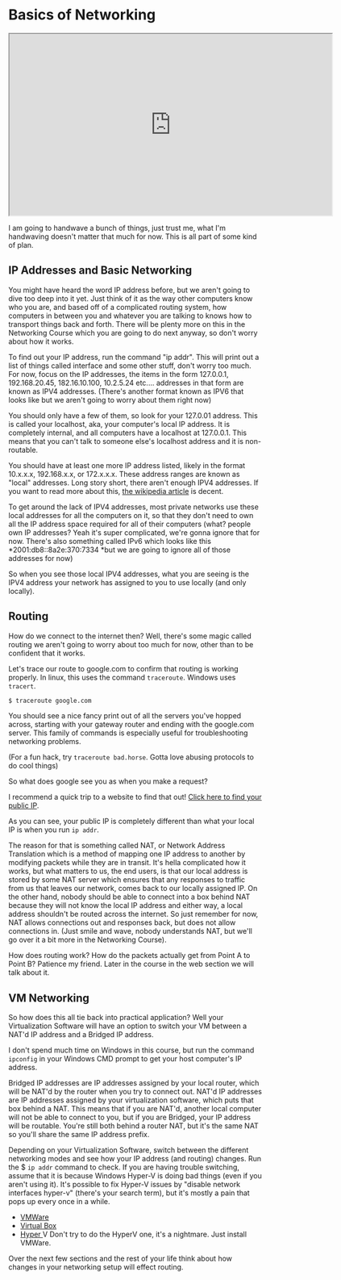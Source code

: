 # Basics of Networking

<iframe allowfullscreen height="360" src="https://www.youtube.com/embed/JNfMYKopqQc?wmode=opaque" width="640"></iframe>  

I am going to handwave a bunch of things, just trust me, what I'm
handwaving doesn't matter that much for now. This is all part of some
kind of plan.

## IP Addresses and Basic Networking

You might have heard the word IP address before, but we aren't going to
dive too deep into it yet. Just think of it as the way other computers
know who you are, and based off of a complicated routing system, how
computers in between you and whatever you are talking to knows how to
transport things back and forth. There will be plenty more on this in
the Networking Course which you are going to do next anyway, so don't
worry about how it works.

To find out your IP address, run the command "ip addr". This will print
out a list of things called interface and some other stuff, don't worry
too much. For now, focus on the IP addresses, the items in the form
127.0.0.1, 192.168.20.45, 182.16.10.100, 10.2.5.24 etc.... addresses in
that form are known as IPV4 addresses. (There's another format known as
IPV6 that looks like but we aren't going to worry about them right now)

You should only have a few of them, so look for your 127.0.01 address.
This is called your localhost, aka, your computer's local IP address. It
is completely internal, and all computers have a localhost at 127.0.0.1.
This means that you can't talk to someone else's localhost address and
it is non-routable.

You should have at least one more IP address listed, likely in the
format 10.x.x.x, 192.168.x.x, or 172.x.x.x. These address ranges are
known as "local" addresses. Long story short, there aren't enough IPV4
addresses. If you want to read more about this,
<a href="https://en.wikipedia.org/wiki/IPv4_address_exhaustion"
rel="noopener" target="_blank">the wikipedia article</a> is decent.

To get around the lack of IPV4 addresses, most private networks use
these local addresses for all the computers on it, so that they don't
need to own all the IP address space required for all of their computers
(what? people own IP addresses? Yeah it's super complicated, we're gonna
ignore that for now. There's also something called IPv6 which looks like
this *2001:db8::8a2e:370:7334 *but we are going to ignore all of those
addresses for now)

So when you see those local IPV4 addresses, what you are seeing is the
IPV4 address your network has assigned to you to use locally (and only
locally).

## Routing

How do we connect to the internet then? Well, there's some magic called
routing we aren't going to worry about too much for now, other than to
be confident that it works.

Let's trace our route to google.com to confirm that routing is working
properly. In linux, this uses the command `traceroute`. Windows uses
`tracert`.

``` default
$ traceroute google.com
```

You should see a nice fancy print out of all the servers you've hopped
across, starting with your gateway router and ending with the google.com
server. This family of commands is especially useful for troubleshooting
networking problems.

(For a fun hack, try `traceroute bad.horse`. Gotta love abusing
protocols to do cool things)

So what does google see you as when you make a request?

I recommend a quick trip to a website to find that out!
<a href="https://nordvpn.com/what-is-my-ip/" rel="noopener"
target="_blank">Click here to find your public IP</a>.

As you can see, your public IP is completely different than what your
local IP is when you run `ip addr`.

The reason for that is something called NAT, or Network Address
Translation which is a method of mapping one IP address to another by
modifying packets while they are in transit. It's hella complicated how
it works, but what matters to us, the end users, is that our local
address is stored by some NAT server which ensures that any responses to
traffic from us that leaves our network, comes back to our locally
assigned IP. On the other hand, nobody should be able to connect into a
box behind NAT because they will not know the local IP address and
either way, a local address shouldn't be routed across the internet. So
just remember for now, NAT allows connections out and responses back,
but does not allow connections in. (Just smile and wave, nobody
understands NAT, but we'll go over it a bit more in the Networking
Course).

How does routing work? How do the packets actually get from Point A to
Point B? Patience my friend. Later in the course in the web section we
will talk about it.

## VM Networking

So how does this all tie back into practical application? Well your
Virtualization Software will have an option to switch your VM between a
NAT'd IP address and a Bridged IP address.

I don't spend much time on Windows in this course, but run the command
`ipconfig` in your Windows CMD prompt to get your host computer's IP
address.

Bridged IP addresses are IP addresses assigned by your local router,
which will be NAT'd by the router when you try to connect out. NAT'd IP
addresses are IP addresses assigned by your virtualization software,
which puts that box behind a NAT. This means that if you are NAT'd,
another local computer will not be able to connect to you, but if you
are Bridged, your IP address will be routable. You're still both behind
a router NAT, but it's the same NAT so you'll share the same IP address
prefix.

Depending on your Virtualization Software, switch between the different
networking modes and see how your IP address (and routing) changes. Run
the $ `ip addr` command to check. If you are having trouble switching,
assume that it is because Windows Hyper-V is doing bad things (even if
you aren't using it). It's possible to fix Hyper-V issues by "disable
network interfaces hyper-v" (there's your search term), but it's mostly
a pain that pops up every once in a while.

-   <a
    href="https://www.vmware.com/support/ws45/doc/network_configure_ws.html"
    rel="noopener" target="_blank">VMWare</a>
-   <a
    href="https://wiki.dave.eu/index.php/VirtualBox_Network_Configuration"
    rel="noopener" target="_blank">Virtual Box</a>
-   <a
    href="https://docs.microsoft.com/en-us/archive/blogs/virtual_pc_guy/using-hyper-v-with-a-wireless-network-adapter"
    rel="noopener" target="_blank">Hyper </a>V Don't try to do the
    HyperV one, it's a nightmare. Just install VMWare.

Over the next few sections and the rest of your life think about how
changes in your networking setup will effect routing.
